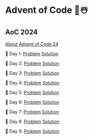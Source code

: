 # Advent of Code 🎄☃️

## AoC 2024
[About Advent of Code 24](https://adventofcode.com/2024/about)

📅 Day 1: [Problem](https://adventofcode.com/2024/day/1) [Solution](2024/tor_1/tor.py) 

📅 Day 2: [Problem](https://adventofcode.com/2024/day/2) [Solution](2024/tor_2/tor.py)

📅 Day 3: [Problem](https://adventofcode.com/2024/day/3) [Solution](2024/tor_3/tor.py)

📅 Day 4: [Problem](https://adventofcode.com/2024/day/4) [Solution](2024/tor_4/tor.py)

📅 Day 5: [Problem](https://adventofcode.com/2024/day/5) [Solution](2024/tor_5/tor.py)

📅 Day 6: [Problem](https://adventofcode.com/2024/day/6) [Solution](2024/tor_6/tor.py)

📅 Day 7: [Problem](https://adventofcode.com/2024/day/7) [Solution](2024/tor_7/tor.py)

📅 Day 8: [Problem](https://adventofcode.com/2024/day/8) [Solution](2024/tor_8/tor.py)

📅 Day 9: [Problem](https://adventofcode.com/2024/day/9) [Solution](2024/tor_9/tor.py)
